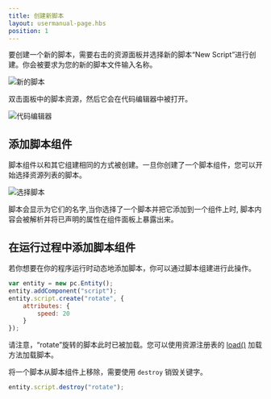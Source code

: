 ```yaml
---
title: 创建新脚本
layout: usermanual-page.hbs
position: 1
---
```


要创建一个新的脚本，需要右击的资源面板并选择新的脚本“New Script”进行创建。你会被要求为您的新的脚本文件输入名称。

![新的脚本][0]

双击面板中的脚本资源，然后它会在代码编辑器中被打开。

![代码编辑器][1]

## 添加脚本组件

脚本组件以和其它组建相同的方式被创建。一旦你创建了一个脚本组件，您可以开始选择资源列表的脚本。

![选择脚本][2]

脚本会显示为它们的名字,当你选择了一个脚本并把它添加到一个组件上时, 脚本内容会被解析并将已声明的属性在组件面板上暴露出来。

## 在运行过程中添加脚本组件

若你想要在你的程序运行时动态地添加脚本，你可以通过脚本组建进行此操作。

```javascript
var entity = new pc.Entity();
entity.addComponent("script");
entity.script.create("rotate", {
    attributes: {
        speed: 20
    }
});
```

请注意，“rotate”旋转的脚本此时已被加载。您可以使用资源注册表的 [load()][3] 加载方法加载脚本。

将一个脚本从脚本组件上移除，需要使用 `destroy` 销毁关键字。

```javascript
entity.script.destroy("rotate");
```

[0]: /images/user-manual/scripting/new-script.jpg
[1]: /images/user-manual/scripting/code-editor.jpg
[2]: /images/user-manual/scripting/select-script.jpg
[3]: /api/pc.AssetRegistry.html#load

